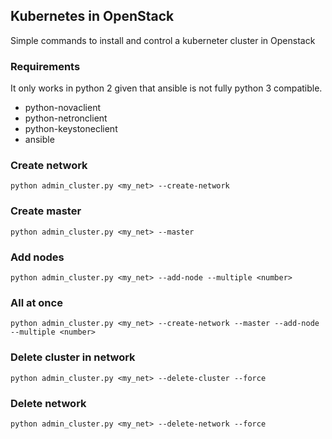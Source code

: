 ## Kubernetes in OpenStack
Simple commands to install and control a kuberneter cluster in Openstack


### Requirements

It only works in python 2 given that ansible is not fully python 3 compatible.

- python-novaclient
- python-netronclient
- python-keystoneclient
- ansible

### Create network

    python admin_cluster.py <my_net> --create-network

### Create master
    
    python admin_cluster.py <my_net> --master

### Add nodes

    python admin_cluster.py <my_net> --add-node --multiple <number>

### All at once
    
    python admin_cluster.py <my_net> --create-network --master --add-node --multiple <number>

### Delete cluster in network
    
    python admin_cluster.py <my_net> --delete-cluster --force

### Delete network 
    
    python admin_cluster.py <my_net> --delete-network --force


